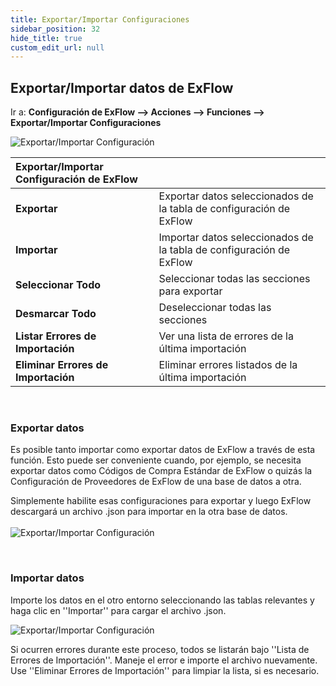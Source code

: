 ```yaml
---
title: Exportar/Importar Configuraciones
sidebar_position: 32
hide_title: true
custom_edit_url: null
---
```

## Exportar/Importar datos de ExFlow

Ir a: **Configuración de ExFlow --> Acciones --> Funciones --> Exportar/Importar Configuraciones** 

![Exportar/Importar Configuración](@site/static/img/media/export-import-exflow-setup-001.png)

|Exportar/Importar Configuración de ExFlow |    |
|:-|:-|
|**Exportar**| Exportar datos seleccionados de la tabla de configuración de ExFlow
|**Importar**|  Importar datos seleccionados de la tabla de configuración de ExFlow
|**Seleccionar Todo**|  Seleccionar todas las secciones para exportar
|**Desmarcar Todo**|  Deseleccionar todas las secciones
|**Listar Errores de Importación**|  Ver una lista de errores de la última importación
|**Eliminar Errores de Importación**|  Eliminar errores listados de la última importación
<br/>

### Exportar datos
Es posible tanto importar como exportar datos de ExFlow a través de esta función. Esto puede ser conveniente cuando, por ejemplo, se necesita exportar datos como Códigos de Compra Estándar de ExFlow o quizás la Configuración de Proveedores de ExFlow de una base de datos a otra.

Simplemente habilite esas configuraciones para exportar y luego ExFlow descargará un archivo .json para importar en la otra base de datos.<br/> <br/>
![Exportar/Importar Configuración](@site/static/img/media/export-import-exflow-setup-002.png)

<br/>

### Importar datos
Importe los datos en el otro entorno seleccionando las tablas relevantes y haga clic en ''Importar'' para cargar el archivo .json.  <br/>

![Exportar/Importar Configuración](@site/static/img/media/export-import-exflow-setup-003.png)

Si ocurren errores durante este proceso, todos se listarán bajo ''Lista de Errores de Importación''. Maneje el error e importe el archivo nuevamente. Use ''Eliminar Errores de Importación'' para limpiar la lista, si es necesario.